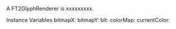 A FT2GlyphRenderer is xxxxxxxxx.Instance Variables	bitmapX:		<Object>	bitmapY:		<Object>	blt:		<Object>	colorMap:		<Object>	currentColor:		<Object>	descend:		<Object>	form:		<Object>	hAdvance:		<Object>	matrix:		<Object>	origin:		<Object>	penX:		<Object>	penY:		<Object>	pixelSize:		<Object>	slot:		<Object>	surface:		<Object>	translation:		<Object>bitmapX	- xxxxxbitmapY	- xxxxxblt	- xxxxxcolorMap	- xxxxxcurrentColor	- xxxxxdescend	- xxxxxform	- xxxxxhAdvance	- xxxxxmatrix	- xxxxxorigin	- xxxxxpenX	- xxxxxpenY	- xxxxxpixelSize	- xxxxxslot	- xxxxxsurface	- xxxxxtranslation	- xxxxx